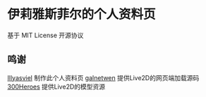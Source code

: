 # 伊莉雅斯菲尔的个人资料页
基于 MIT License 开源协议
## 鸣谢
[Illyasviel](https://github.com/Illyasviel-me) 制作此个人资料页
[galnetwen](https://github.com/galnetwen/Live2D) 提供Live2D的网页端加载源码
[300Heroes](http://300.jumpw.com/) 提供Live2D的模型资源
